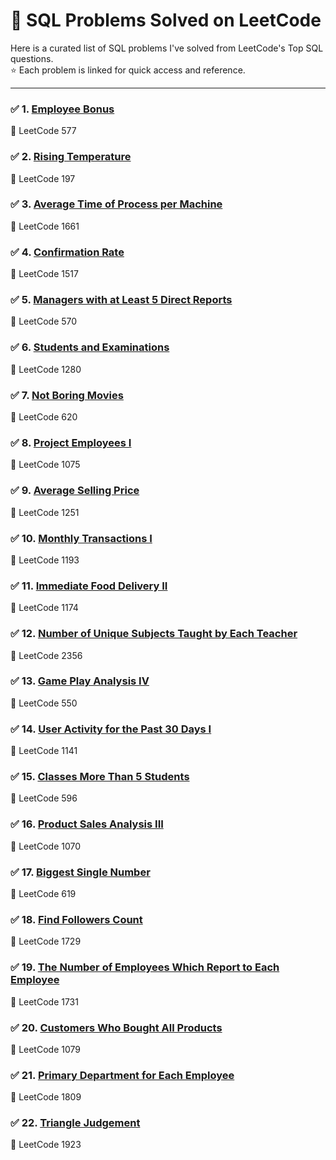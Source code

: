 # 📌 SQL Problems Solved on LeetCode

Here is a curated list of SQL problems I've solved from LeetCode's Top SQL questions.  
⭐ Each problem is linked for quick access and reference.

---

### ✅ 1. [Employee Bonus](https://leetcode.com/problems/employee-bonus)  
🔹 LeetCode 577

### ✅ 2. [Rising Temperature](https://leetcode.com/problems/rising-temperature)  
🔹 LeetCode 197

### ✅ 3. [Average Time of Process per Machine](https://leetcode.com/problems/average-time-of-process-per-machine)  
🔹 LeetCode 1661

### ✅ 4. [Confirmation Rate](https://leetcode.com/problems/confirmation-rate)  
🔹 LeetCode 1517

### ✅ 5. [Managers with at Least 5 Direct Reports](https://leetcode.com/problems/managers-with-at-least-5-direct-reports)  
🔹 LeetCode 570

### ✅ 6. [Students and Examinations](https://leetcode.com/problems/students-and-examinations)  
🔹 LeetCode 1280

### ✅ 7. [Not Boring Movies](https://leetcode.com/problems/not-boring-movies)  
🔹 LeetCode 620

### ✅ 8. [Project Employees I](https://leetcode.com/problems/project-employees-i)  
🔹 LeetCode 1075

### ✅ 9. [Average Selling Price](https://leetcode.com/problems/average-selling-price)  
🔹 LeetCode 1251

### ✅ 10. [Monthly Transactions I](https://leetcode.com/problems/monthly-transactions-i)  
🔹 LeetCode 1193

### ✅ 11. [Immediate Food Delivery II](https://leetcode.com/problems/immediate-food-delivery-ii)  
🔹 LeetCode 1174

### ✅ 12. [Number of Unique Subjects Taught by Each Teacher](https://leetcode.com/problems/number-of-unique-subjects-taught-by-each-teacher)  
🔹 LeetCode 2356

### ✅ 13. [Game Play Analysis IV](https://leetcode.com/problems/game-play-analysis-iv)  
🔹 LeetCode 550

### ✅ 14. [User Activity for the Past 30 Days I](https://leetcode.com/problems/user-activity-for-the-past-30-days-i/?envType=study-plan-v2&envId=top-sql-50)  
🔹 LeetCode 1141

### ✅ 15. [Classes More Than 5 Students](https://leetcode.com/problems/classes-more-than-5-students/?envType=study-plan-v2&envId=top-sql-50)  
🔹 LeetCode 596

### ✅ 16. [Product Sales Analysis III](https://leetcode.com/problems/product-sales-analysis-iii/?envType=study-plan-v2&envId=top-sql-50)  
🔹 LeetCode 1070

### ✅ 17. [Biggest Single Number](https://leetcode.com/problems/biggest-single-number/?envType=study-plan-v2&envId=top-sql-50)  
🔹 LeetCode 619

### ✅ 18. [Find Followers Count](https://leetcode.com/problems/find-followers-count/?envType=study-plan-v2&envId=top-sql-50)  
🔹 LeetCode 1729

### ✅ 19. [The Number of Employees Which Report to Each Employee](https://leetcode.com/problems/the-number-of-employees-which-report-to-each-employee/?envType=study-plan-v2&envId=top-sql-50)  
🔹 LeetCode 1731

### ✅ 20. [Customers Who Bought All Products](https://leetcode.com/problems/customers-who-bought-all-products/?envType=study-plan-v2&envId=top-sql-50)  
🔹 LeetCode 1079

### ✅ 21. [Primary Department for Each Employee](https://leetcode.com/problems/primary-department-for-each-employee/?envType=study-plan-v2&envId=top-sql-50)  
🔹 LeetCode 1809

### ✅ 22. [Triangle Judgement](https://leetcode.com/problems/triangle-judgement/submissions/1637398745/?envType=study-plan-v2&envId=top-sql-50)  
🔹 LeetCode 1923
